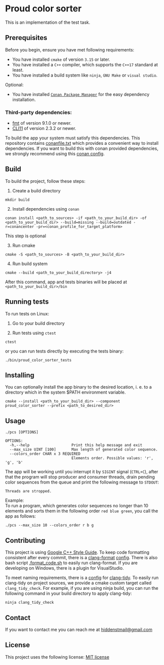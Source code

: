 # Proud color sorter

This is an implementation of the test task.

## Prerequisites

Before you begin, ensure you have met following requirements:

* You have installed `cmake` of version `3.15` or later.
* You have installed a `C++` compiler, which supports the `C++17` standard at least.
* You have installed a build system like `ninja`, `GNU Make` or `visual studio`.

Optional:
* You have installed [`Conan Package Manager`](https://docs.conan.io/en/latest/) for the easy dependency installation.

### Third-party dependencies:

* [fmt](https://fmt.dev/latest/index.html) of version 9.1.0 or newer.
* [CLI11](https://github.com/CLIUtils/CLI11) of version 2.3.2 or newer.

To build the app your system must satisfy this dependencies. This repository contains [conanfile.txt](conanfile.txt)
which provides a convenient way to install dependencies. If you want to build this with conan provided dependencies, we strongly recommend using this [conan config](https://github.com/hiddenSt/conan-config.git).

## Build

To build the project, follow these steps:

1. Create a build directory
```shell
mkdir build
```
2. Install dependencies using `conan`
```shell
conan install <path_to_sources> -if <path_to_your_build_dir> -of <path_to_your_build_dir> --build=missing --build=outdated -r=conancenter -pr=<conan_profile_for_target_platform>
```
This step is optional

3. Run cmake
```shell
cmake -S <path_to_sources> -B <path_to_your_build_dir>
```

4. Run build system
```shell
cmake --build <path_to_your_build_directory> -j4
```

After this command, app and tests binaries will be placed at `<path_to_your_build_dir>/bin`<br>

## Running tests

To run tests on Linux:
1. Go to your build directory

2. Run tests using `ctest`
```shell
ctest
```

or you can run tests directly by executing the tests binary:
```shell
./bin/proud_color_sorter_tests
```

## Installing

You can optionally install the app binary to the desired location, i. e. to a directory which in the system $PATH environment variable.
```shell
cmake --install <path_to_your_build_dir> --component proud_color_sorter --prefix <path_to_desired_dir>
```

## Usage

`./pcs [OPTIONS]`

```shell
OPTIONS:
  -h,--help                   Print this help message and exit
  --max_size UINT [100]       Max length of generated color sequence.
  --colors_order CHAR x 3 REQUIRED
                              Elements order. Possible values: 'r', 'g', 'b'

```

The app will be working until you interrupt it by `SIGINT` signal (`CTRL+C`), after that the program will stop producer and consumer threads, drain pending color sequences from the queue and print the following message to `STDOUT`:
```shell
Threads are stropped.
```

Example:<br>
To run a program, which generates color sequences no longer than 10 elements and sorts them in the following order `red blue green`, you call the app as follows:
```shell
./pcs --max_size 10 --colors_order r b g
```

## Contributing

This project is using [Google C++ Style Guide](https://google.github.io/styleguide/cppguide.html).
To keep code formatting consistent after every commit, there is a [clang-format](https://clang.llvm.org/docs/ClangFormat.html) [config](.clang-format). There is also bash script [.format_code.sh](.format_script.sh) to easily run clang-format. If you are developing on Windows, there is a plugin for VisualStudio.

To meet naming requirements, there is a [config](.clang-tidy) for [clang-tidy](https://clang.llvm.org/extra/clang-tidy/). To easily run clang-tidy on project sources, we provide a cmake custom target called `clang_tidy_check`.
For example, if you are using ninja build, you can run the following command in your build directory to apply clang-tidy:

```shell
ninja clang_tidy_check
```

## Contact

If you want to contact me you can reach me at hiddenstmail@gmail.com

## License

This project uses the following license: [MIT license](LICENSE)